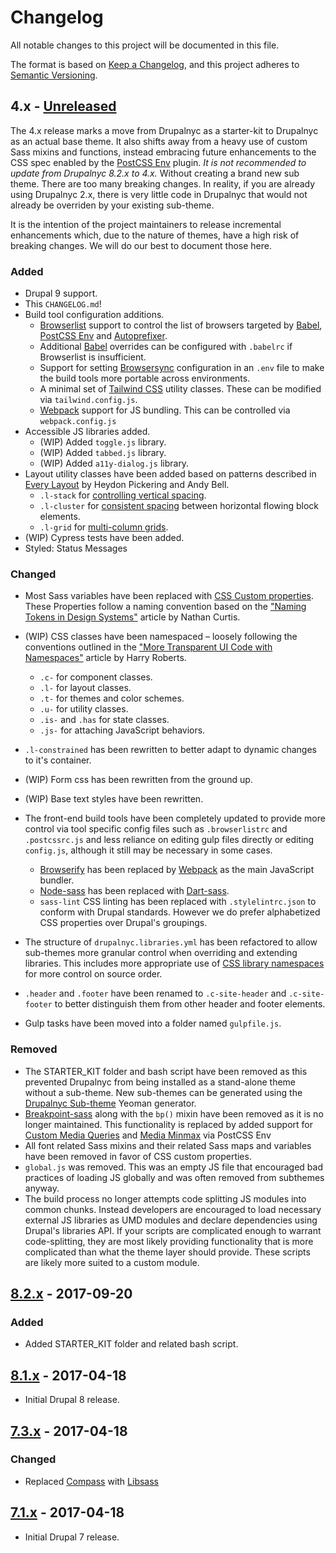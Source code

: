 # Changelog

All notable changes to this project will be documented in this file.

The format is based on [Keep a Changelog](https://keepachangelog.com/en/1.0.0/),
and this project adheres to [Semantic Versioning](https://semver.org/spec/v2.0.0.html).

## 4.x - [Unreleased]
The 4.x release marks a move from Drupalnyc as a starter-kit to Drupalnyc as an actual base theme. It also shifts away from a heavy use of custom Sass mixins and functions, instead embracing future enhancements to the CSS spec enabled by the [PostCSS Env](https://github.com/csstools/postcss-preset-env) plugin. *It is not recommended to update from Drupalnyc 8.2.x to 4.x.* Without creating a brand new sub theme. There are too many breaking changes. In reality, if you are already using Drupalnyc 2.x, there is very little code in Drupalnyc that would not already be overriden by your existing sub-theme.

It is the intention of the project maintainers to release incremental enhancements which, due to the nature of themes, have a high risk of breaking changes. We will do our best to document those here.

### Added

- Drupal 9 support.
- This `CHANGELOG.md`!
- Build tool configuration additions.
    - [Browserlist](https://github.com/browserslist/browserslist) support to control the list of browsers targeted by [Babel](https://babeljs.io/), [PostCSS Env](https://github.com/csstools/postcss-preset-env) and [Autoprefixer](https://github.com/postcss/autoprefixer).
    - Additional [Babel](https://babeljs.io/) overrides can be configured with `.babelrc` if Browserlist is insufficient.
    - Support for setting [Browsersync](https://browsersync.io/) configuration in an `.env` file to make the build tools more portable across environments.
    - A minimal set of [Tailwind CSS](https://tailwindcss.com/) utility classes. These can be modified via `tailwind.config.js`.
    - [Webpack](https://webpack.js.org/) support for JS bundling. This can be controlled via `webpack.config.js`
- Accessible JS libraries added.
    - (WIP) Added `toggle.js` library.
    - (WIP) Added `tabbed.js` library.
    - (WIP) Added `a11y-dialog.js` library.
- Layout utility classes have been added based on patterns described in [Every Layout](https://every-layout.dev/) by Heydon Pickering and Andy Bell.
    - `.l-stack` for [controlling vertical spacing](https://every-layout.dev/layouts/stack/).
    - `.l-cluster` for [consistent spacing](https://every-layout.dev/layouts/cluster/) between horizontal flowing block elements.
    - `.l-grid` for [multi-column grids](https://every-layout.dev/layouts/grid/).
- (WIP) Cypress tests have been added.
- Styled: Status Messages

### Changed

- Most Sass variables have been replaced with [CSS Custom properties](https://developer.mozilla.org/en-US/docs/Web/CSS/Using_CSS_custom_properties). These Properties follow a naming convention based on the ["Naming Tokens in Design Systems"](https://medium.com/eightshapes-llc/naming-tokens-in-design-systems-9e86c7444676) article by Nathan Curtis.
- (WIP) CSS classes have been namespaced – loosely following the conventions outlined in the ["More Transparent UI Code with Namespaces"](https://csswizardry.com/2015/03/more-transparent-ui-code-with-namespaces/) article by Harry Roberts.
    - `.c-` for component classes.
    - `.l-` for layout classes.
    - `.t-` for themes and color schemes.
    - `.u-` for utility classes.
    - `.is-` and `.has` for state classes.
    - `.js-` for attaching JavaScript behaviors.
- `.l-constrained` has been rewritten to better adapt to dynamic changes to it's container.
- (WIP) Form css has been rewritten from the ground up.
- (WIP) Base text styles have been rewritten.
- The front-end build tools have been completely updated to provide more control via tool specific config files such as `.browserlistrc` and `.postcssrc.js` and less reliance on editing gulp files directly or editing `config.js`, although it still may be necessary in some cases.
    - [Browserify](https://browserify.org/) has been replaced by [Webpack](https://webpack.js.org/) as the main JavaScript bundler.
    - [Node-sass](https://github.com/sass/node-sass) has been replaced with [Dart-sass](https://sass-lang.com/dart-sass).
    - `sass-lint` CSS linting has been replaced with `.stylelintrc.json` to conform with Drupal standards. However we do prefer alphabetized CSS properties over Drupal's groupings.
- The structure of `drupalnyc.libraries.yml` has been refactored to allow sub-themes more granular control when overriding and extending libraries. This includes more appropriate use of [CSS library namespaces](https://www.drupal.org/docs/develop/standards/css/css-file-organization-for-drupal-9) for more control on source order.
- `.header` and `.footer` have been renamed to `.c-site-header` and `.c-site-footer` to better distinguish them from other header and footer elements.

- Gulp tasks have been moved into a folder named `gulpfile.js`.

### Removed

- The STARTER_KIT folder and bash script have been removed as this prevented Drupalnyc from being installed as a stand-alone theme without a sub-theme. New sub-themes can be generated using the [Drupalnyc Sub-theme](https://github.com/AtenDesignGroup/generator-drupalnyc-subtheme) Yeoman generator.
- [Breakpoint-sass](http://breakpoint-sass.com/) along with the `bp()` mixin have been removed as it is no longer maintained. This functionality is replaced by added support for [Custom Media Queries](https://github.com/postcss/postcss-custom-media) and [Media Minmax](https://github.com/postcss/postcss-media-minmax) via PostCSS Env
- All font related Sass mixins and their related Sass maps and variables have been removed in favor of CSS custom properties.
- `global.js` was removed. This was an empty JS file that encouraged bad practices of loading JS globally and was often removed from subthemes anyway.
- The build process no longer attempts code splitting JS modules into common chunks. Instead developers are encouraged to load necessary external JS libraries as UMD modules and declare dependencies using Drupal's libraries API.  If your scripts are complicated enough to warrant code-splitting, they are most likely providing functionality that is more complicated than what the theme layer should provide. These scripts are likely more suited to a custom module.

## [8.2.x] - 2017-09-20

### Added

- Added STARTER_KIT folder and related bash script.

## [8.1.x] - 2017-04-18

- Initial Drupal 8 release.

## [7.3.x] - 2017-04-18

### Changed

- Replaced [Compass](http://compass-style.org/) with [Libsass](https://sass-lang.com/libsass)

## [7.1.x] - 2017-04-18

- Initial Drupal 7 release.

[unreleased]: https://git.drupalcode.org/project/drupalnyc/-/compare/8.x-2.x...4.x?from_project_id=57591
[8.2.x]: https://git.drupalcode.org/project/drupalnyc/-/compare/8.x-1.x...8.x-2.x?from_project_id=57591
[8.1.x]: https://git.drupalcode.org/project/drupalnyc/-/compare/7.x-3.x...8.x-1.x?from_project_id=57591
[7.3.x]: https://git.drupalcode.org/project/drupalnyc/-/compare/7.x-1.x...7.x-3.x?from_project_id=57591
[7.1.x]: https://git.drupalcode.org/project/drupalnyc/-/tree/7.x-1.x
